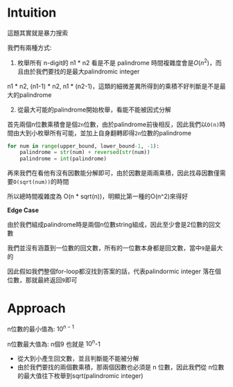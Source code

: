# Intuition

這題其實就是暴力搜索

我們有兩種方式:

1. 枚舉所有 n-digit的 n1 * n2 看是不是 palindrome
時間複雜度會是$O(n^2)$，而且由於我們要找的是最大palindromic integer

n1 * n2, (n1-1) * n2, n1 * (n2-1)，這類的細微差異所得到的乘積不好判斷是不是最大的palindrome

2. 從最大可能的palindrome開始枚舉，看能不能被因式分解

首先兩個n位數乘積會是個`2n`位數，由於palindrome前後相反，因此我們以`O(n)`時間由大到小枚舉所有可能，並加上自身翻轉即得`2n`位數的palindrome

```py
for num in range(upper_bound, lower_bound-1, -1):
    palindrome = str(num) + reversed(str(num))
    palindrome = int(palindrome)
```

再來我們在看他有沒有因數能分解即可，由於因數是兩兩乘積，因此找尋因數僅需要`O(sqrt(num))`的時間

所以總時間複雜度為 O(n * sqrt(n))，明顯比第一種的O(n^2)來得好

**Edge Case**

由於我們組成palindrome時是兩個n位數string組成，因此至少會是2位數的回文數

我們並沒有涵蓋到一位數的回文數，所有的一位數本身都是回文數，當中`9`是最大的

因此假如我們整個for-loop都沒找到答案的話，代表palindormic integer 落在個位數，那就最終返回`9`即可

# Approach

n位數的最小值為: $10^{n-1}$

n位數最大值為: n個9 也就是 $10^n$-1

- 從大到小產生回文數，並且判斷能不能被分解
- 由於我們要找的兩個數乘積，那兩個因數也必須是 n 位數，因此我們從 n位數的最大值往下枚舉到sqrt(palindromic integer)
